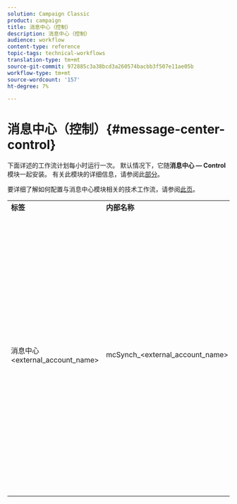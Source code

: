 ```yaml
---
solution: Campaign Classic
product: campaign
title: 消息中心（控制）
description: 消息中心（控制）
audience: workflow
content-type: reference
topic-tags: technical-workflows
translation-type: tm+mt
source-git-commit: 972885c3a38bcd3a260574bacbb3f507e11ae05b
workflow-type: tm+mt
source-wordcount: '157'
ht-degree: 7%

---
```



# 消息中心（控制）{#message-center-control}

下面详述的工作流计划每小时运行一次。 默认情况下，它随&#x200B;**消息中心 — Control**&#x200B;模块一起安装。 有关此模块的详细信息，请参阅此[部分](../../message-center/using/about-transactional-messaging.md)。

要详细了解如何配置与消息中心模块相关的技术工作流，请参阅[此页](../../message-center/using/technical-workflows.md)。

<table> 
 <tbody> 
  <tr> 
   <td> <strong>标签</strong><br /> </td> 
   <td> <strong>内部名称</strong><br /> </td> 
   <td> <strong>说明</strong><br /> </td> 
  </tr> 
  <tr> 
   <td> 消息中心&lt;external_account_name&gt;<br /> </td> 
   <td> mcSynch_&lt;external_account_name&gt;<br /> </td> 
   <td> 此工作流：<br /> 
    <ul> 
     <li> <p>恢复由操作处理的事件的列表。</p> </li> 
     <li> <p>与NmsBroadLogMsg表同步以恢复投放消息资格。</p> </li> 
     <li> <p>一旦完成与NmsBroadLogMsg表的同步，将恢复事件投放日志。</p> </li> 
     <li> <p>与NmsTrackingUrl表同步，以恢复对投放URL的跟踪。</p> </li> 
     <li> <p>完成与NmsTrackingUrl表的同步后，立即恢复事件跟踪URL。</p> </li> 
     <li> <p>允许您在发送投放后每三小时恢复放入隔离的所有电子邮件地址。</p> </li> 
    </ul> </td> 
  </tr> 
 </tbody> 
</table>

